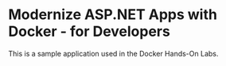 # Modernize ASP.NET Apps with Docker - for Developers

This is a sample application used in the Docker Hands-On Labs.
